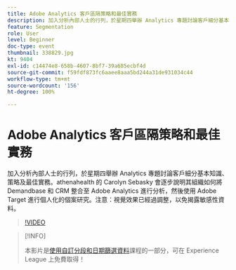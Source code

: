 ```yaml
---
title: Adobe Analytics 客戶區隔策略和最佳實務
description: 加入分析內部人士的行列，於星期四舉辦 Analytics 專題討論客戶細分基本知識、策略及最佳實務。Athenahealth 的 Carolyn Sebasky 會逐步說明其組織如何將 Demandbase 和 CRM 整合至 Adobe Analytics 進行分析，然後使用 Adobe Target 進行個人化的個案研究。注意 - 視覺效果已經過調整，以免揭露敏感性資料。
feature: Segmentation
role: User
level: Beginner
doc-type: event
thumbnail: 338829.jpg
kt: 9404
exl-id: c14474e8-658b-4607-8bf7-39a685ecbf4d
source-git-commit: f59fdf873fc6aaee8aaa5bd244a31de931034c44
workflow-type: tm+mt
source-wordcount: '156'
ht-degree: 100%

---
```


# Adobe Analytics 客戶區隔策略和最佳實務

加入分析內部人士的行列，於星期四舉辦 Analytics 專題討論客戶細分基本知識、策略及最佳實務。athenahealth 的 Carolyn Sebasky 會逐步說明其組織如何將 Demandbase 和 CRM 整合至 Adobe Analytics 進行分析，然後使用 Adobe Target 進行個人化的個案研究。注意：視覺效果已經過調整，以免揭露敏感性資料。

>[!VIDEO](https://video.tv.adobe.com/v/338829/?quality=12&learn=on)

>[!INFO]
>
> 本影片是[使用自訂分段和日期篩選資料](https://experienceleague.adobe.com/?recommended=Analytics-U-1-2021.1.filterdata)課程的一部分，可在 Experience League 上免費取得！
